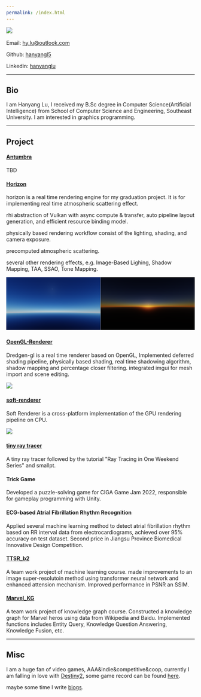 ```yaml
---
permalink: /index.html
---
```


![](https://avatars.githubusercontent.com/u/45009841?s=128&v=4)

Email: hy.lu@outlook.com

Github: [hanyangl5](https://github.com/hanyangl5)

Linkedin: [hanyanglu](https://www.linkedin.com/in/hanyang-lu-06a250181/)

---

## Bio

I am Hanyang Lu, I received my B.Sc degree in Computer Science(Artificial Intelligence) from School of Computer Science and Engineering, Southeast University. I am interested in graphics programming.

---

## Project

#### [Antumbra](https://github.com/hanyangl5/antumbra)

TBD

#### [Horizon](https://github.com/hanyangl5/horizon)

horizon is a real time rendering engine for my graduation project. It is for implementing real time atmospheric scattering effect.

rhi abstraction of Vulkan with async compute & transfer, auto pipeline layout generation, and efficient resource binding model.

physically based rendering workflow consist of the lighting, shading, and camera exposure. 

precomputed atmospheric scattering.

several other rendering effects, e.g. Image-Based Lighing, Shadow Mapping, TAA, SSAO, Tone Mapping.

![](https://github.com/hanyangl5/horizon/blob/main/docs/figs/samples/atmosphere.png?raw=true)

#### [OpenGL-Renderer](https://github.com/hanyangl5/OpenGL-Renderer)

Dredgen-gl is a real time renderer based on OpenGL, Implemented deferred shading pipeline, physically based shading, real time shadowing algorithm, shadow mapping and percentage closer filtering.
integrated imgui for mesh import and scene editing.

![](https://raw.githubusercontent.com/hanyangl5/Dredgen-gl/main/resources/figs/ex3_224.png?token=GHSAT0AAAAAACA5MFHX6OLSYPUXLRRYQSJAZDF44UQ)

#### [soft-renderer](https://github.com/hanyangl5/soft-renderer)

Soft Renderer is a cross-platform implementation of the GPU rendering pipeline on CPU.

![](https://github.com/v4vendeta/soft-renderer/raw/master/figs/output_224.png)

#### [tiny ray tracer](https://github.com/hanyangl5/tiny-ray-tracer)

A tiny ray tracer followed by the tutorial "Ray Tracing in One Weekend Series" and smallpt.

#### Trick Game

Developed a puzzle-solving game for CIGA Game Jam 2022, responsible for gameplay programming with Unity.

#### ECG-based Atrial Fibrillation Rhythm Recognition

Applied several machine learning method to detect atrial fibrillation rhythm based on RR interval data from electrocardiograms, achieved over 95% accuracy on test dataset. Second price in Jiangsu Province Biomedical Innovative Design Competition.

#### [TTSR_b2](https://github.com/Luciferbobo/TTSR_b2)

A team work project of machine learning course. made improvements to an image super-resolutoin method using transformer neural network and enhanced attension mechanism. Improved performance in PSNR an SSIM.

#### [Marvel_KG](https://github.com/hanyangl5/Marvel_KG)

A team work project of knowledge graph course. Constructed a knowledge graph for Marvel heros using data from Wikipedia and Baidu. Implemented functions includes Entity Query, Knowledge Question Answering, Knowledge Fusion, etc.

---

## Misc

I am a huge fan of video games, AAA&indie&competitive&coop, currently I am falling in love with [Destiny2](https://www.bungie.net/7/en/Destiny/), some game record can be found [here](games.md).

maybe some time I write [blogs](blogs.md).

